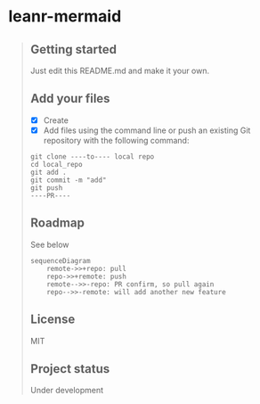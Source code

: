 # leanr-mermaid
> ## Getting started
> Just edit this README.md and make it your own.
> ## Add your files
> - [x] Create
> - [x] Add files using the command line or push an existing Git repository with the following command:
> ```
> git clone ----to---- local repo
> cd local_repo
> git add .
> git commit -m "add"
> git push
> ----PR----
> ```
> ## Roadmap
> See below
> ```mermaid
> sequenceDiagram
>     remote->>+repo: pull
>     repo->>+remote: push
>     remote-->>-repo: PR confirm, so pull again
>     repo-->>-remote: will add another new feature
> ```
> ## License
> MIT
> ## Project status
> Under development
